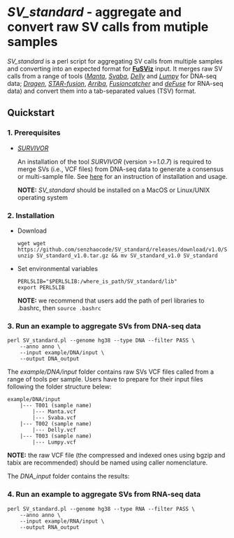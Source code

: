  # *SV_standard* - aggregate and convert raw SV calls from mutiple samples

*SV_standard* is a perl script for aggregating SV calls from multiple samples and converting into an expected format for [**FuSViz**](https://github.com/senzhaocode/FuSViz) input. It merges raw SV calls from a range of tools ([*Manta*](https://github.com/Illumina/manta), [*Svaba*](https://github.com/walaj/svaba), [*Delly*](https://github.com/dellytools/delly) and [*Lumpy*](https://github.com/arq5x/lumpy-sv) for DNA-seq data; [*Dragen*](https://www.illumina.com/products/by-type/informatics-products/dragen-secondary-analysis.html), [*STAR-fusion*](https://github.com/STAR-Fusion/STAR-Fusion), [*Arriba*](https://github.com/suhrig/arriba), [*Fusioncatcher*](https://github.com/ndaniel/fusioncatcher) and [*deFuse*](https://github.com/amcpherson/defuse) for RNA-seq data) and convert them into a tab-separated values (TSV) format.

## Quickstart

### 1. Prerequisites

-   [*SURVIVOR*](https://github.com/fritzsedlazeck/SURVIVOR)

    An installation of the tool *SURVIVOR* (version \>=*1.0.7*) is required to merge SVs (i.e., VCF files) from DNA-seq data to generate a consensus or multi-sample file. See [here](https://github.com/fritzsedlazeck/SURVIVOR) for an instruction of installation and usage.

    **NOTE:** *SV_standard* should be installed on a MacOS or Linux/UNIX operating system


### 2. Installation

-   Download

    ```
    wget wget https://github.com/senzhaocode/SV_standard/releases/download/v1.0/SV_standard_v1.0.tar.gz`
    unzip SV_standard_v1.0.tar.gz && mv SV_standard_v1.0 SV_standard
    ```

-   Set environmental variables

    ```
    PERL5LIB="$PERL5LIB:/where_is_path/SV_standard/lib"
    export PERL5LIB
    ```
    
    **NOTE:** we recommend that users add the path of perl libraries to .bashrc, then `source .bashrc`

### 3. Run an example to aggregate SVs from DNA-seq data

    perl SV_standard.pl --genome hg38 --type DNA --filter PASS \
        --anno anno \
        --input example/DNA/input \
        --output DNA_output

The *example/DNA/input* folder contains raw SVs VCF files called from a range of tools per sample. Users have to prepare for their input files following the folder structure belew:

    example/DNA/input
        |--- T001 (sample name)
            |--- Manta.vcf 
            |--- Svaba.vcf
        |--- T002 (sample name)
            |--- Delly.vcf
        |--- T003 (sample name)
            |--- Lumpy.vcf

**NOTE:** the raw VCF file (the compressed and indexed ones using bgzip and tabix are recommended) should be named using caller nomenclature.

The *DNA_input* folder contains the results:

### 4. Run an example to aggregate SVs from RNA-seq data

    perl SV_standard.pl --genome hg38 --type RNA --filter PASS \
        --anno anno \
        --input example/RNA/input \
        --output RNA_output


    
